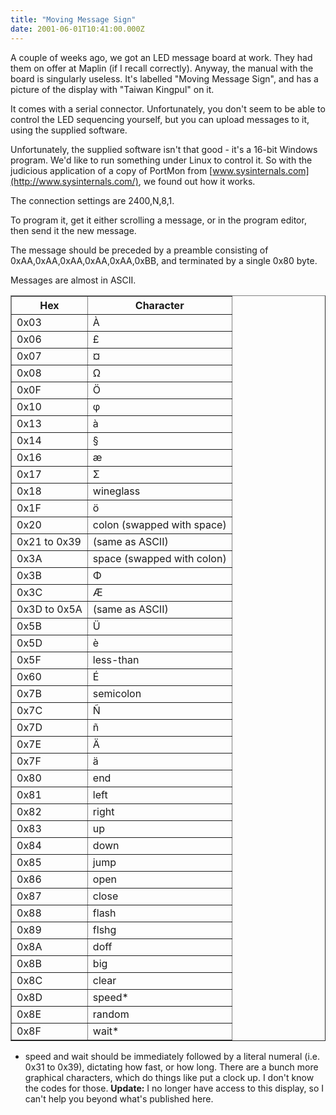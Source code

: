 ```yaml
---
title: "Moving Message Sign"
date: 2001-06-01T10:41:00.000Z
---
```

A couple of weeks ago, we got an LED message board at work. They had them on offer at Maplin (if I recall correctly). Anyway, the manual with the board is singularly useless. It's labelled "Moving Message Sign", and has a picture of the display with "Taiwan Kingpul" on it.

It comes with a serial connector. Unfortunately, you don't seem to be able to control the LED sequencing yourself, but you can upload messages to it, using the supplied software.

Unfortunately, the supplied software isn't that good - it's a 16-bit Windows program. We'd like to run something under Linux to control it. So with the judicious application of a copy of PortMon from [www.sysinternals.com](http://www.sysinternals.com/), we found out how it works.

The connection settings are 2400,N,8,1.

To program it, get it either scrolling a message, or in the program editor, then send it the new message.

The message should be preceded by a preamble consisting of 0xAA,0xAA,0xAA,0xAA,0xAA,0xBB, and terminated by a single 0x80 byte.

Messages are almost in ASCII.

<table border="1">
<tbody>
<tr>
<th>Hex</th>

<th>Character</th>

</tr>

<tr>
<td>0x03</td>

<td>À</td>

</tr>

<tr>
<td>0x06</td>

<td>£</td>

</tr>

<tr>
<td>0x07</td>

<td>¤</td>

</tr>

<tr>
<td>0x08</td>

<td>Ω</td>

</tr>

<tr>
<td>0x0F</td>

<td>Ö</td>

</tr>

<tr>
<td>0x10</td>

<td>φ</td>

</tr>

<tr>
<td>0x13</td>

<td>à</td>

</tr>

<tr>
<td>0x14</td>

<td>§</td>

</tr>

<tr>
<td>0x16</td>

<td>æ</td>

</tr>

<tr>
<td>0x17</td>

<td>Σ</td>

</tr>

<tr>
<td>0x18</td>

<td>wineglass</td>

</tr>

<tr>
<td>0x1F</td>

<td>ö</td>

</tr>

<tr>
<td>0x20</td>

<td>colon (swapped with space)</td>

</tr>

<tr>
<td>0x21 to 0x39</td>

<td>(same as ASCII)</td>

</tr>

<tr>
<td>0x3A</td>

<td>space (swapped with colon)</td>

</tr>

<tr>
<td>0x3B</td>

<td>Φ</td>

</tr>

<tr>
<td>0x3C</td>

<td>Æ</td>

</tr>

<tr>
<td>0x3D to 0x5A</td>

<td>(same as ASCII)</td>

</tr>

<tr>
<td>0x5B</td>

<td>Ü</td>

</tr>

<tr>
<td>0x5D</td>

<td>è</td>

</tr>

<tr>
<td>0x5F</td>

<td>less-than</td>

</tr>

<tr>
<td>0x60</td>

<td>É</td>

</tr>

<tr>
<td>0x7B</td>

<td>semicolon</td>

</tr>

<tr>
<td>0x7C</td>

<td>Ñ</td>

</tr>

<tr>
<td>0x7D</td>

<td>ñ</td>

</tr>

<tr>
<td>0x7E</td>

<td>Ä</td>

</tr>

<tr>
<td>0x7F</td>

<td>ä</td>

</tr>

<tr>
<td>0x80</td>

<td>end</td>

</tr>

<tr>
<td>0x81</td>

<td>left</td>

</tr>

<tr>
<td>0x82</td>

<td>right</td>

</tr>

<tr>
<td>0x83</td>

<td>up</td>

</tr>

<tr>
<td>0x84</td>

<td>down</td>

</tr>

<tr>
<td>0x85</td>

<td>jump</td>

</tr>

<tr>
<td>0x86</td>

<td>open</td>

</tr>

<tr>
<td>0x87</td>

<td>close</td>

</tr>

<tr>
<td>0x88</td>

<td>flash</td>

</tr>

<tr>
<td>0x89</td>

<td>flshg</td>

</tr>

<tr>
<td>0x8A</td>

<td>doff</td>

</tr>

<tr>
<td>0x8B</td>

<td>big</td>

</tr>

<tr>
<td>0x8C</td>

<td>clear</td>

</tr>

<tr>
<td>0x8D</td>

<td>speed*</td>

</tr>

<tr>
<td>0x8E</td>

<td>random</td>

</tr>

<tr>
<td>0x8F</td>

<td>wait*</td>

</tr>

</tbody>

</table>

* speed and wait should be immediately followed by a literal numeral (i.e. 0x31 to 0x39), dictating how fast, or how long.
 There are a bunch more graphical characters, which do things like put a clock up. I don't know the codes for those.
**Update:** I no longer have access to this display, so I can't help you beyond what's published here.
